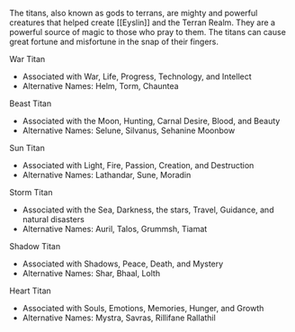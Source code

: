 The titans, also known as gods to terrans, are mighty and powerful creatures that helped create [[Eyslin]] and the Terran Realm. They are a powerful source of magic to those who pray to them. The titans can cause great fortune and misfortune in the snap of their fingers.

War Titan
- Associated with War, Life, Progress, Technology, and Intellect
- Alternative Names: Helm, Torm, Chauntea

Beast Titan
- Associated with the Moon, Hunting, Carnal Desire, Blood, and Beauty 
- Alternative Names: Selune, Silvanus, Sehanine Moonbow

Sun Titan
- Associated with Light, Fire, Passion, Creation, and Destruction
- Alternative Names: Lathandar, Sune, Moradin

Storm Titan 
- Associated with the Sea, Darkness, the stars, Travel, Guidance, and natural disasters
- Alternative Names: Auril, Talos, Grummsh, Tiamat

Shadow Titan
- Associated with Shadows, Peace, Death, and Mystery
- Alternative Names: Shar, Bhaal, Lolth

Heart Titan
- Associated with Souls, Emotions, Memories, Hunger, and Growth
- Alternative Names: Mystra, Savras, Rillifane Rallathil